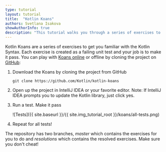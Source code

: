 ```yaml
---
type: tutorial
layout: tutorial
title:  "Kotlin Koans"
authors: Svetlana Isakova
showAuthorInfo: true
description: "This tutorial walks you through a series of exercises to get familiar with Kotlin."
---
```

Kotlin Koans are a series of exercises to get you familiar with the Kotlin Syntax.
Each exercise is created as a failing unit test and your job is to make it pass.
You can play with [Koans online](http://try.kotlinlang.org/koans) or offline by cloning the project on [GitHub](https://github.com/Kotlin/kotlin-koans):

1. Download the Koans by cloning the project from GitHub

    ```
    git clone https://github.com/Kotlin/kotlin-koans
    ```

2. Open up the project in IntelliJ IDEA or your favorite editor. Note: If IntelliJ IDEA prompts you to update the Kotlin library, just click yes. 

3. Run a test. Make it pass

    ![Tests]({{ site.baseurl }}/{{ site.img_tutorial_root }}/koans/all-tests.png)

4. Repeat for all tests!


The repository has two branches, *master* which contains the exercises for you to do and *resolutions* which contains the resolved exercises. Make sure you don't cheat!


